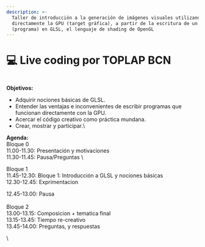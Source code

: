 ```yaml
---
description: >-
  Taller de introducción a la generación de imágenes visuales utilizando
  directamente la GPU (target gráfica), a partir de la escritura de un shader
  (programa) en GLSL, el lenguaje de shading de OpenGL
---
```


# 💻 Live coding por TOPLAP BCN

\
**Objetivos:**

* Adquirir nociones básicas de GLSL.  &#x20;
* Entender las ventajas e inconvenientes de escribir programas que funcionan directamente con la GPU.
* &#x20;Acercar el código creativo como práctica mundana.
* Crear, mostrar y participar.\


**Agenda:**\
Bloque 0\
11.00-11.30: Presentación y motivaciones\
11.30-11.45: Pausa/Preguntas \


Bloque 1\
11.45-12.30: Bloque 1: Introducción a GLSL y nociones básicas\
12.30-12.45: Exprimentacion&#x20;

12.45-13.00: Pausa \
\
Bloque 2\
13.00-13.15:  Composicion + tematica final \
13.15-13.45: Tiempo re-creativo \
13.45-14.00: Preguntas, y respuestas&#x20;



\




